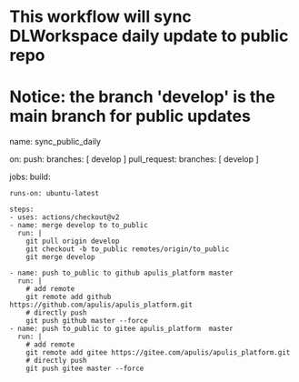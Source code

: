 
# This workflow will sync DLWorkspace daily update to public repo
# Notice: the branch 'develop' is the main branch for public updates

name: sync_public_daily

on:
  push:
    branches: [ develop ]
  pull_request:
    branches: [ develop ]

jobs:
  build:

    runs-on: ubuntu-latest

    steps:
    - uses: actions/checkout@v2
    - name: merge develop to to_public 
      run: |
        git pull origin develop
        git checkout -b to_public remotes/origin/to_public
        git merge develop
      
    - name: push to_public to github apulis_platform master
      run: |
        # add remote 
        git remote add github https://github.com/apulis/apulis_platform.git
        # directly push 
        git push github master --force
    - name: push to_public to gitee apulis_platform  master
      run: |
        # add remote 
        git remote add gitee https://gitee.com/apulis/apulis_platform.git
        # directly push 
        git push gitee master --force
